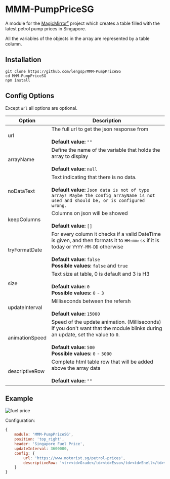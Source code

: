 # MMM-PumpPriceSG

A module for the [MagicMirror²](https://github.com/MichMich/MagicMirror) project which creates a table filled with the latest petrol pump prices in Singapore.

All the variables of the objects in the array are represented by a table column.


## Installation

```
git clone https://github.com/lengsp/MMM-PumpPriceSG
cd MMM-PumpPriceSG
npm install
```

## Config Options

Except `url` all options are optional.

| **Option**     | **Description**
| -------------- | ---
| url            | The full url to get the json response from <br><br>**Default value:** `""`
| arrayName      | Define the name of the variable that holds the array to display <br><br>**Default value:** `null`
| noDataText     | Text indicating that there is no data. <br><br>**Default value:** `Json data is not of type array! Maybe the config arrayName is not used and should be, or is configured wrong.`
| keepColumns    | Columns on json will be showed  <br><br>**Default value:** `[]`
| tryFormatDate  | For every column it checks if a valid DateTime is given, and then formats it to `HH:mm:ss` if it is today or `YYYY-MM-DD` otherwise <br><br>**Default value:** `false`<br> **Possible values:** `false` and `true`
| size           | Text size at table, 0 is default and 3 is H3 <br><br>**Default value:** `0`<br> **Possible values:** `0` - `3`
| updateInterval | Milliseconds between the refersh <br><br>**Default value:** `15000`
| animationSpeed | Speed of the update animation. (Milliseconds)<br>If you don't want that the module blinks during an update, set the value to `0`. <br><br>**Default value:** `500`<br> **Possible values:** `0` - `5000`
| descriptiveRow | Complete html table row that will be added above the array data <br><br>**Default value:** `""`

## Example

![fuel price](https://github.com/lengsp/MMM-PumpPriceSG/blob/master/fuel.jpg)


Configuration:

```javascript
{
	module: 'MMM-PumpPriceSG',
	position: 'top_right',
	header: 'Singapore Fuel Price',
	updateInterval: 3600000,
	config: {
		url: 'https://www.motorist.sg/petrol-prices',
		descriptiveRow: '<tr><td>Grade</td><td>Esso</td><td>Shell</td><td>SPC</td><td>Caltex</td><td>SinoPec</td></tr>'
	}
}
```
